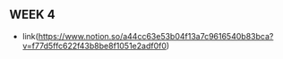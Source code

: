 ## WEEK 4
- link(https://www.notion.so/a44cc63e53b04f13a7c9616540b83bca?v=f77d5ffc622f43b8be8f1051e2adf0f0)
